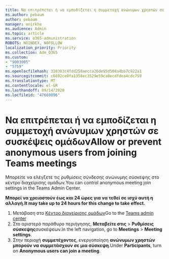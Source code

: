 ```yaml
---
title: Να επιτρέπεται ή να εμποδίζεται η συμμετοχή ανώνυμων χρηστών σε συσκέψεις ομάδων
ms.author: pebaum
author: pebaum
manager: mnirkhe
ms.audience: Admin
ms.topic: article
ms.service: o365-administration
ROBOTS: NOINDEX, NOFOLLOW
localization_priority: Priority
ms.collection: Adm_O365
ms.custom:
- "9003005"
- "5759"
ms.openlocfilehash: 310303c4fdd250aecca26de95d508a4bb7c922a1
ms.sourcegitcommit: c6692ce0fa1358ec3529e59ca0ecdfdea4cdc759
ms.translationtype: MT
ms.contentlocale: el-GR
ms.lasthandoff: 09/14/2020
ms.locfileid: "47669896"
---
```

# <a name="allow-or-prevent-anonymous-users-from-joining-teams-meetings"></a><span data-ttu-id="7a5ac-102">Να επιτρέπεται ή να εμποδίζεται η συμμετοχή ανώνυμων χρηστών σε συσκέψεις ομάδων</span><span class="sxs-lookup"><span data-stu-id="7a5ac-102">Allow or prevent anonymous users from joining Teams meetings</span></span>

<span data-ttu-id="7a5ac-103">Μπορείτε να ελέγξετε τις ρυθμίσεις σύνδεσης ανώνυμης σύσκεψης στο κέντρο διαχείρισης ομάδων.</span><span class="sxs-lookup"><span data-stu-id="7a5ac-103">You can control anonymous meeting join settings in the Teams Admin Center.</span></span>

<span data-ttu-id="7a5ac-104">**Μπορεί να χρειαστούν έως και 24 ώρες για να τεθεί σε ισχύ αυτή η αλλαγή.**</span><span class="sxs-lookup"><span data-stu-id="7a5ac-104">**It may take up to 24 hours for this change to take effect.**</span></span>

1.  <span data-ttu-id="7a5ac-105">Μετάβαση στο [Κέντρο διαχείρισης ομάδων](https://admin.teams.microsoft.com)</span><span class="sxs-lookup"><span data-stu-id="7a5ac-105">Go to the [Teams admin center](https://admin.teams.microsoft.com)</span></span>
2.  <span data-ttu-id="7a5ac-106">Στο αριστερό παράθυρο περιήγησης, **Μεταβείτε στις**   >   **Ρυθμίσεις σύσκεψης**συσκέψεων.</span><span class="sxs-lookup"><span data-stu-id="7a5ac-106">In the left navigation, go to  **Meetings**  >  **Meeting settings**.</span></span>
3.  <span data-ttu-id="7a5ac-107">Στην περιοχή  **συμμετέχοντες**, ενεργοποίηση  **ανώνυμων χρηστών μπορούν να συμμετάσχουν σε μια σύσκεψη**.</span><span class="sxs-lookup"><span data-stu-id="7a5ac-107">Under  **Participants**, turn on  **Anonymous users can join a meeting**.</span></span>